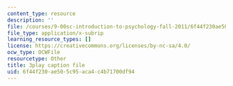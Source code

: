 ```yaml
---
content_type: resource
description: ''
file: /courses/9-00sc-introduction-to-psychology-fall-2011/6f44f230ae505c95aca4c4b71700df94_2fbrl6WoIyo.vtt
file_type: application/x-subrip
learning_resource_types: []
license: https://creativecommons.org/licenses/by-nc-sa/4.0/
ocw_type: OCWFile
resourcetype: Other
title: 3play caption file
uid: 6f44f230-ae50-5c95-aca4-c4b71700df94
---
```

